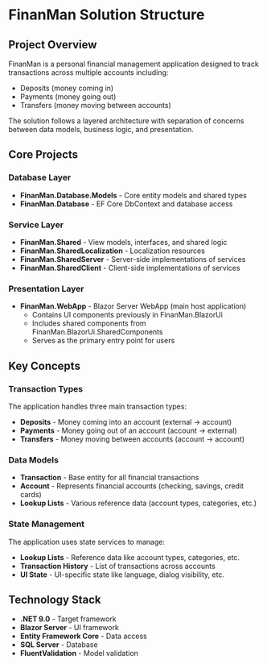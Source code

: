 # FinanMan Solution Structure

## Project Overview
FinanMan is a personal financial management application designed to track transactions across multiple accounts including:
- Deposits (money coming in)
- Payments (money going out)
- Transfers (money moving between accounts)

The solution follows a layered architecture with separation of concerns between data models, business logic, and presentation.

## Core Projects

### Database Layer
- **FinanMan.Database.Models** - Core entity models and shared types
- **FinanMan.Database** - EF Core DbContext and database access

### Service Layer
- **FinanMan.Shared** - View models, interfaces, and shared logic
- **FinanMan.SharedLocalization** - Localization resources
- **FinanMan.SharedServer** - Server-side implementations of services
- **FinanMan.SharedClient** - Client-side implementations of services

### Presentation Layer
- **FinanMan.WebApp** - Blazor Server WebApp (main host application)
  - Contains UI components previously in FinanMan.BlazorUi
  - Includes shared components from FinanMan.BlazorUi.SharedComponents
  - Serves as the primary entry point for users

## Key Concepts

### Transaction Types
The application handles three main transaction types:
- **Deposits** - Money coming into an account (external → account)
- **Payments** - Money going out of an account (account → external)
- **Transfers** - Money moving between accounts (account → account)

### Data Models
- **Transaction** - Base entity for all financial transactions
- **Account** - Represents financial accounts (checking, savings, credit cards)
- **Lookup Lists** - Various reference data (account types, categories, etc.)

### State Management
The application uses state services to manage:
- **Lookup Lists** - Reference data like account types, categories, etc.
- **Transaction History** - List of transactions across accounts
- **UI State** - UI-specific state like language, dialog visibility, etc.

## Technology Stack
- **.NET 9.0** - Target framework
- **Blazor Server** - UI framework
- **Entity Framework Core** - Data access
- **SQL Server** - Database
- **FluentValidation** - Model validation